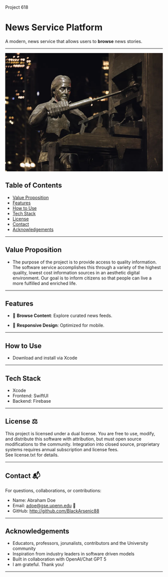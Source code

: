Project 618 

# News Service Platform

A modern, news service that allows users to **browse** news stories.  

---

![alt text](franklin_printing_press.webp)

## Table of Contents
- [Value Proposition](#value-proposition) 
- [Features](#features) 
- [How to Use](#how-to-use)  
- [Tech Stack](#tech-stack)
- [License](#license)
- [Contact](#contact)
- [Acknowledgements](#acknowledgements)

---

## Value Proposition 
- The purpose of the project is to provide access to quality information. The software service accomplishes this through a variety of the highest quality, lowest cost information sources in an aesthetic digital environment. Our goal is to inform citizens so that people can live a more fulfilled and enriched life. 

---

## Features
- 🔎 **Browse Content**: Explore curated news feeds.  
<!-- Under development: 💬 **Community Interaction**: Comment, like, and engage in discussions. -->
<!-- 🔗 **Social Sharing**: Distribute content across social media or within the platform. -->
- 📱 **Responsive Design**: Optimized for mobile.  

---

## How to Use 
- Download and install via Xcode

---

## Tech Stack 
- Xcode
- Frontend: SwiftUI 
- Backend: Firebase

---

## License ⚖️ 
This project is licensed under a dual license. 
You are free to use, modify, and distribute this software with attribution, but must open source modifications to the community. Integration into closed source, proprietary systems requires annual subscription and license fees.  
See license.txt for details. 

---

## Contact 📬
For questions, collaborations, or contributions:
- Name: Abraham Doe
- Email: adoe@gse.upenn.edu 📧 
- GitHub: http://github.com/BlackArsenic88  
   
---

## Acknowledgements 
- Educators, professors, jorunalists, contributors and the University community
- Inspiration from industry leaders in software driven models
- Built in collaboration with OpenAI/Chat GPT 5
- I am grateful. Thank you! 

---
